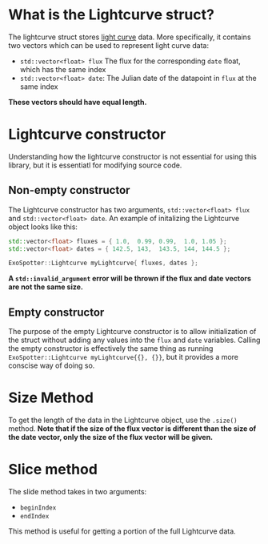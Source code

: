# What is the Lightcurve struct?

The lightcurve struct stores [light curve](https://en.wikipedia.org/wiki/Light_curve) data. More specifically, it contains two vectors which can be used to represent light curve data:

- `std::vector<float> flux` The flux for the corresponding `date` float, which has the same index
- `std::vector<float> date`: The Julian date of the datapoint in `flux` at the same index

**These vectors should have equal length.**

# Lightcurve constructor

Understanding how the lightcurve constructor is not essential for using this library, but it is essentiatl for modifying source code.

## Non-empty constructor

The Lightcurve constructor has two arguments, `std::vector<float> flux` and `std::vector<float> date`. An example of initalizing the Lightcurve object looks like this:

```cpp
std::vector<float> fluxes = { 1.0,  0.99, 0.99,  1.0, 1.05 };
std::vector<float> dates = { 142.5, 143,  143.5, 144, 144.5 };

ExoSpotter::Lightcurve myLightcurve{ fluxes, dates };
```

**A `std::invalid_argument` error will be thrown if the flux and date vectors are not the same size.**

## Empty constructor

The purpose of the empty Lightcurve constructor is to allow initialization of the struct without adding any values into the `flux` and `date` variables. Calling the empty constructor is effectively the same thing as running `ExoSpotter::Lightcurve myLightcurve{{}, {}}`, but it provides a more conscise way of doing so.

# Size Method

To get the length of the data in the Lightcurve object, use the `.size()` method. **Note that if the size of the flux vector is different than the size of the date vector, only the size of the flux vector will be given.**

# Slice method

The slide method takes in two arguments:
- `beginIndex`
- `endIndex`

This method is useful for getting a portion of the full Lightcurve data.
